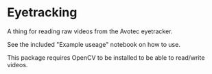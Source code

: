 Eyetracking
===========

A thing for reading raw videos from the Avotec eyetracker.

See the included "Example useage" notebook on how to use.

This package requires OpenCV to be installed to be able to read/write videos.